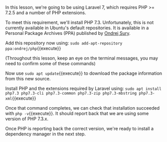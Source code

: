 In this lesson, we're going to be using Laravel 7, which requires PHP >= 7.2.5 and a number of PHP extensions.

To meet this requirement, we'll install PHP 7.3. Unfortunately, this is not currently available in Ubuntu's default repositories. It is available in a Personal Package Archives (PPA) published by [Ondrej Sury](https://launchpad.net/~ondrej).

Add this repository now using:
`sudo add-apt-repository ppa:ondrej/php`{{execute}}

(Throughout this lesson, keep an eye on the terminal messages, you may need to confirm some of these commands)

Now use `sudo apt update`{{execute}} to download the package information from this new source.

Install PHP and the extensions required by Laravel using:
`sudo apt install php7.3 php7.3-cli php7.3-common php7.3-zip php7.3-mbstring php7.3-xml`{{execute}}

Once that command completes, we can check that installation succeeded with `php -v`{{execute}}. It should report back that we are using some version of PHP 7.3.x.

Once PHP is reporting back the correct version, we're ready to install a dependency manager in the next step.